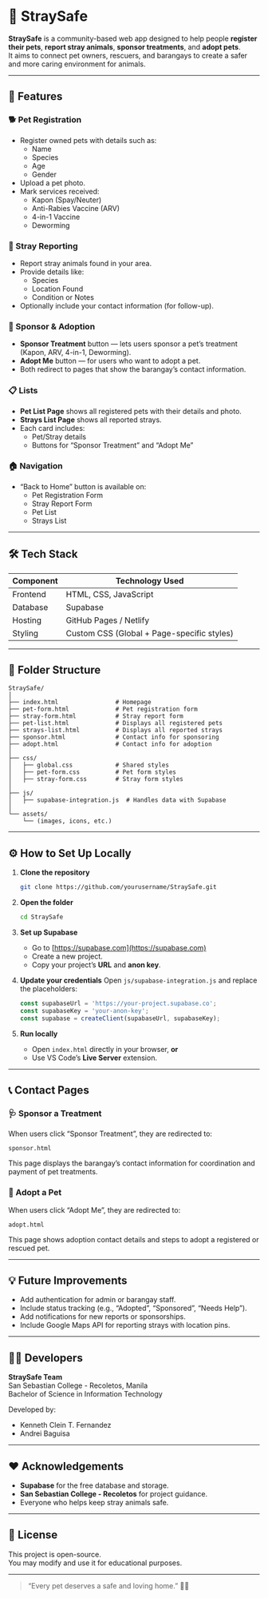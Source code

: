 # 🐾 StraySafe

**StraySafe** is a community-based web app designed to help people **register their pets**, **report stray animals**, **sponsor treatments**, and **adopt pets**.  
It aims to connect pet owners, rescuers, and barangays to create a safer and more caring environment for animals.

---

## 🌟 Features

### 🐕 Pet Registration
- Register owned pets with details such as:
  - Name  
  - Species  
  - Age  
  - Gender  
- Upload a pet photo.  
- Mark services received:
  - Kapon (Spay/Neuter)
  - Anti-Rabies Vaccine (ARV)
  - 4-in-1 Vaccine
  - Deworming

### 🐾 Stray Reporting
- Report stray animals found in your area.
- Provide details like:
  - Species  
  - Location Found  
  - Condition or Notes  
- Optionally include your contact information (for follow-up).

### 💖 Sponsor & Adoption
- **Sponsor Treatment** button — lets users sponsor a pet’s treatment (Kapon, ARV, 4-in-1, Deworming).
- **Adopt Me** button — for users who want to adopt a pet.
- Both redirect to pages that show the barangay’s contact information.

### 📋 Lists
- **Pet List Page** shows all registered pets with their details and photo.
- **Strays List Page** shows all reported strays.
- Each card includes:
  - Pet/Stray details  
  - Buttons for “Sponsor Treatment” and “Adopt Me”

### 🏠 Navigation
- “Back to Home” button is available on:
  - Pet Registration Form  
  - Stray Report Form  
  - Pet List  
  - Strays List  

---

## 🛠️ Tech Stack

| Component | Technology Used |
|------------|----------------|
| Frontend | HTML, CSS, JavaScript |
| Database | Supabase |
| Hosting | GitHub Pages / Netlify |
| Styling | Custom CSS (Global + Page-specific styles) |

---

## 📁 Folder Structure

```
StraySafe/
│
├── index.html                # Homepage
├── pet-form.html             # Pet registration form
├── stray-form.html           # Stray report form
├── pet-list.html             # Displays all registered pets
├── strays-list.html          # Displays all reported strays
├── sponsor.html              # Contact info for sponsoring
├── adopt.html                # Contact info for adoption
│
├── css/
│   ├── global.css            # Shared styles
│   ├── pet-form.css          # Pet form styles
│   ├── stray-form.css        # Stray form styles
│
├── js/
│   ├── supabase-integration.js  # Handles data with Supabase
│
└── assets/
    └── (images, icons, etc.)
```

---

## ⚙️ How to Set Up Locally

1. **Clone the repository**
   ```bash
   git clone https://github.com/yourusername/StraySafe.git
   ```

2. **Open the folder**
   ```bash
   cd StraySafe
   ```

3. **Set up Supabase**
   - Go to [https://supabase.com](https://supabase.com)
   - Create a new project.
   - Copy your project’s **URL** and **anon key**.

4. **Update your credentials**
   Open `js/supabase-integration.js` and replace the placeholders:
   ```js
   const supabaseUrl = 'https://your-project.supabase.co';
   const supabaseKey = 'your-anon-key';
   const supabase = createClient(supabaseUrl, supabaseKey);
   ```

5. **Run locally**
   - Open `index.html` directly in your browser, **or**
   - Use VS Code’s **Live Server** extension.

---

## 📞 Contact Pages

### 🩺 Sponsor a Treatment
When users click “Sponsor Treatment”, they are redirected to:
```
sponsor.html
```
This page displays the barangay’s contact information for coordination and payment of pet treatments.

### 🏡 Adopt a Pet
When users click “Adopt Me”, they are redirected to:
```
adopt.html
```
This page shows adoption contact details and steps to adopt a registered or rescued pet.

---

## 💡 Future Improvements
- Add authentication for admin or barangay staff.
- Include status tracking (e.g., “Adopted”, “Sponsored”, “Needs Help”).
- Add notifications for new reports or sponsorships.
- Include Google Maps API for reporting strays with location pins.

---

## 🧑‍💻 Developers

**StraySafe Team**  
San Sebastian College - Recoletos, Manila  
Bachelor of Science in Information Technology  

Developed by:
- Kenneth Clein T. Fernandez  
- Andrei Baguisa

---

## ❤️ Acknowledgements
- **Supabase** for the free database and storage.
- **San Sebastian College - Recoletos** for project guidance.
- Everyone who helps keep stray animals safe.

---

## 📜 License

This project is open-source.  
You may modify and use it for educational purposes.

---

> “Every pet deserves a safe and loving home.” 🐶🐱
